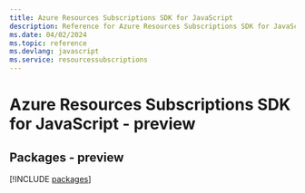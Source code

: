 ```yaml
---
title: Azure Resources Subscriptions SDK for JavaScript
description: Reference for Azure Resources Subscriptions SDK for JavaScript
ms.date: 04/02/2024
ms.topic: reference
ms.devlang: javascript
ms.service: resourcessubscriptions
---
```

# Azure Resources Subscriptions SDK for JavaScript - preview
## Packages - preview
[!INCLUDE [packages](resources-subscriptions-index.md)]